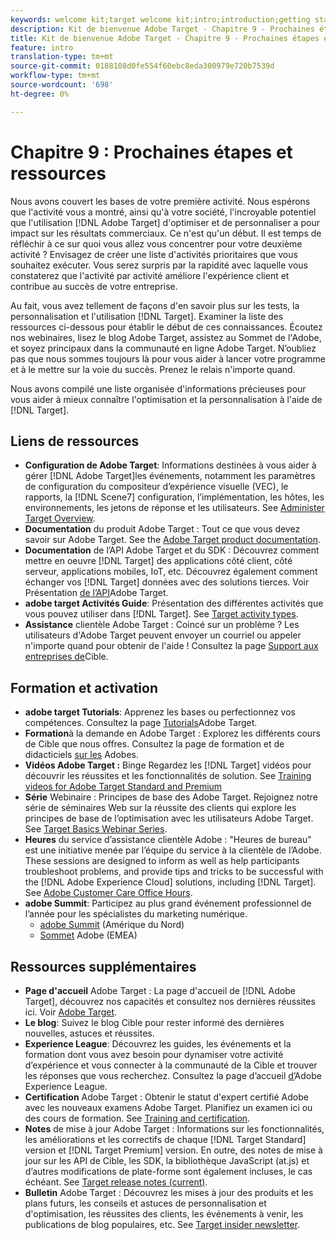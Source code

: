 ```yaml
---
keywords: welcome kit;target welcome kit;intro;introduction;getting started
description: Kit de bienvenue Adobe Target - Chapitre 9 - Prochaines étapes et ressources
title: Kit de bienvenue Adobe Target - Chapitre 9 - Prochaines étapes et ressources
feature: intro
translation-type: tm+mt
source-git-commit: 0188108d0fe554f60ebc8eda300979e720b7539d
workflow-type: tm+mt
source-wordcount: '698'
ht-degree: 0%

---
```



# Chapitre 9 : Prochaines étapes et ressources

Nous avons couvert les bases de votre première activité. Nous espérons que l&#39;activité vous a montré, ainsi qu&#39;à votre société, l&#39;incroyable potentiel que l&#39;utilisation [!DNL Adobe Target] d&#39;optimiser et de personnaliser a pour impact sur les résultats commerciaux. Ce n&#39;est qu&#39;un début. Il est temps de réfléchir à ce sur quoi vous allez vous concentrer pour votre deuxième activité ? Envisagez de créer une liste d&#39;activités prioritaires que vous souhaitez exécuter. Vous serez surpris par la rapidité avec laquelle vous constaterez que l&#39;activité par activité améliore l&#39;expérience client et contribue au succès de votre entreprise.

Au fait, vous avez tellement de façons d&#39;en savoir plus sur les tests, la personnalisation et l&#39;utilisation [!DNL Target]. Examiner la liste des ressources ci-dessous pour établir le début de ces connaissances. Écoutez nos webinaires, lisez le blog Adobe Target, assistez au Sommet de l&#39;Adobe, et soyez principaux dans la communauté en ligne Adobe Target. N’oubliez pas que nous sommes toujours là pour vous aider à lancer votre programme et à le mettre sur la voie du succès. Prenez le relais n&#39;importe quand.

Nous avons compilé une liste organisée d&#39;informations précieuses pour vous aider à mieux connaître l&#39;optimisation et la personnalisation à l&#39;aide de [!DNL Target].

## Liens de ressources

* **Configuration de Adobe Target**: Informations destinées à vous aider à gérer [!DNL Adobe Target]les événements, notamment les paramètres de configuration du compositeur d’expérience  visuelle (VEC), le rapports, la [!DNL Scene7] configuration, l’implémentation, les hôtes, les environnements, les jetons de réponse et les utilisateurs. See [Administer Target Overview](/help/administrating-target/administrating-target.md).
* **Documentation** du produit Adobe Target : Tout ce que vous devez savoir sur Adobe Target. See the [Adobe Target product documentation](https://docs.adobe.com/content/help/en/target/using/target-home.html).
* **Documentation** de l’API Adobe Target et du SDK : Découvrez comment mettre en oeuvre [!DNL Target] des applications côté client, côté serveur, applications mobiles, IoT, etc. Découvrez également comment échanger vos [!DNL Target] données avec des solutions tierces. Voir Présentation [de l’API](/help/api/api-overview.md)Adobe Target.
* **adobe target Activités Guide**: Présentation des différentes activités que vous pouvez utiliser dans [!DNL Target]. See [Target activity types](/help/c-activities/target-activities-guide.md).
* **Assistance** clientèle Adobe Target : Coincé sur un problème ? Les utilisateurs d&#39;Adobe Target peuvent envoyer un courriel ou appeler n&#39;importe quand pour obtenir de l&#39;aide ! Consultez la page [Support aux entreprises de](https://helpx.adobe.com/contact/enterprise-support.ec.html#target)Cible.

## Formation et activation

* **adobe target Tutorials**: Apprenez les bases ou perfectionnez vos compétences. Consultez la page [Tutorials](https://docs.adobe.com/content/help/en/target-learn/tutorials/overview.html)Adobe Target.
* **Formation**&#x200B;à la demande en Adobe Target : Explorez les différents cours de Cible que nous offres. Consultez la page de formation et de didacticiels [sur les](https://helpx.adobe.com/learning.html?promoid=KAUDK) Adobes.
* **Vidéos Adobe Target :** Binge Regardez les [!DNL Target] vidéos pour découvrir les réussites et les fonctionnalités de solution. See [Training videos for Adobe Target Standard and Premium](/help/c-intro/target-standard-premium-training-videos.md)
* **Série** Webinaire : Principes de base des Adobe Target. Rejoignez notre série de séminaires Web sur la réussite des clients qui explore les principes de base de l’optimisation avec les utilisateurs Adobe Target. See [Target Basics Webinar Series](/help/cmp-resources-and-contact-information.md#concept_11902FAC95C64479AABE020557A7EEE4).
* **Heures** du service d’assistance clientèle Adobe : &quot;Heures de bureau&quot; est une initiative menée par l’équipe du service à la clientèle de l’Adobe. These sessions are designed to inform as well as help participants troubleshoot problems, and provide tips and tricks to be successful with the [!DNL Adobe Experience Cloud] solutions, including [!DNL Target]. See [Adobe Customer Care Office Hours](/help/cmp-resources-and-contact-information.md#concept_58EA30379D3B48C4848BA2A8C464A5B7).
* **adobe Summit**: Participez au plus grand événement professionnel de l’année pour les spécialistes du marketing numérique.
   * [adobe Summit](https://summit.adobe.com/na/) (Amérique du Nord)
   * [Sommet](http://summit-emea.adobe.com/emea/) Adobe (EMEA)

## Ressources supplémentaires

* **Page d&#39;accueil** Adobe Target : La page d&#39;accueil de [!DNL Adobe Target], découvrez nos capacités et consultez nos dernières réussites ici. Voir [Adobe Target](https://www.adobe.com/fr/marketing/target.html).
* **Le blog**: Suivez le blog [](https://blog.adobe.com/en/2020/07/29/adobe-target-announces-enhanced-analytics-measurement-for-ai-powered-testing-and-personalization.html#gs.di9df5)Cible pour rester informé des dernières nouvelles, astuces et réussites.
* **Experience League**: Découvrez les guides, les événements et la formation dont vous avez besoin pour dynamiser votre activité d’expérience et vous connecter à la communauté de la Cible et trouver les réponses que vous recherchez. Consultez la page d’accueil [d’](https://experienceleague.adobe.com/#home)Adobe Experience League.
* **Certification** Adobe Target : Obtenir le statut d&#39;expert certifié Adobe avec les nouveaux examens Adobe Target. Planifiez un examen ici ou des cours de formation. See [Training and certification](/help/c-intro/training-and-certification.md).
* **Notes** de mise à jour Adobe Target : Informations sur les fonctionnalités, les améliorations et les correctifs de chaque [!DNL Target Standard] version et [!DNL Target Premium] version. En outre, des notes de mise à jour sur les API de Cible, les SDK, la bibliothèque JavaScript (at.js) et d’autres modifications de plate-forme sont également incluses, le cas échéant. See [Target release notes (current)](/help/r-release-notes/release-notes.md).
* **Bulletin** Adobe Target : Découvrez les mises à jour des produits et les plans futurs, les conseils et astuces de personnalisation et d&#39;optimisation, les réussites des clients, les événements à venir, les publications de blog populaires, etc. See [Target insider newsletter](/help/r-release-notes/target-insider-newsletter.md).

